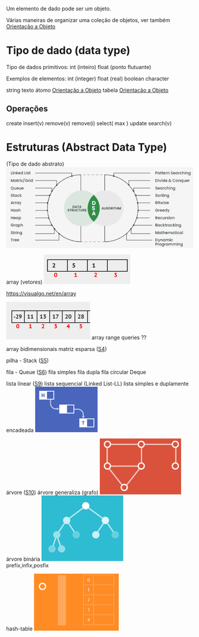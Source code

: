 Um elemento de dado pode ser um objeto.

Várias maneiras de organizar uma coleção de objetos, ver também 
[Orientação a Objeto](Orientação%20a%20Objeto.md)



# Tipo de dado (data type)

Tipo de dados primitivos:
   int     (inteiro)
   float   (ponto flutuante)
   
Exemplos de elementos:
   int     (integer)
   float   (real)
   boolean
   character

   string
   texto
   átomo [Orientação a Objeto](Orientação%20a%20Objeto.md)
   tabela [Orientação a Objeto](Orientação%20a%20Objeto.md)
   
## Operações
  create
  insert(v)
  remove(v)
  remove(i)
  select( max )
  update
  search(v)
  
   
# Estruturas (Abstract Data Type)
(Tipo de dado abstrato)
![Pasted image 20240916163831](Imagens/Pasted%20image%2020240916163831.png)

array (vetores) 
   ![Pasted image 20240916124631](Imagens/Pasted%20image%2020240916124631.png)
   
   https://visualgo.net/en/array
   
   ![Pasted image 20240916130003](Imagens/Pasted%20image%2020240916130003.png)
   array range queries ??
   


array bidimensionais 
matriz esparsa ([S4](S4.md))

pilha - Stack ([S5](S5.md))

fila - Queue  ([S6](S6.md))
  fila simples
  fila dupla
  fila circular
  Deque
  
lista linear ([S9](S9.md))
   lista sequencial (Linked List-LL)
   lista simples e duplamente encadeada
   ![Pasted image 20240916124719](Imagens/Pasted%20image%2020240916124719.png)   

árvore ([S10](S10.md))
   árvore generaliza (grafo)
   ![Pasted image 20240916124838](Imagens/Pasted%20image%2020240916124838.png)
   árvore binária
   ![Pasted image 20240916124752](Imagens/Pasted%20image%2020240916124752.png)   
   prefix,infix,posfix

hash-table
   ![Pasted image 20240916124825](Imagens/Pasted%20image%2020240916124825.png)


